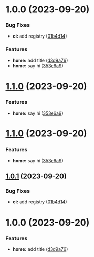 # 1.0.0 (2023-09-20)


### Bug Fixes

* **ci:** add registry ([01b4d14](https://github.com/aebone/semantic-commits-app/commit/01b4d143ba2654b8f585bfc7233c02e20446fc7b))


### Features

* **home:** add title ([d3d9a76](https://github.com/aebone/semantic-commits-app/commit/d3d9a76d27079acdb2e108362371a2c1055e26b1))
* **home:** say hi ([353e6a9](https://github.com/aebone/semantic-commits-app/commit/353e6a96a371bb97e0d9d72c2e2ed0d03e0becaa))

# [1.1.0](https://github.com/aebone/semantic-commits-app/compare/v1.0.1...v1.1.0) (2023-09-20)


### Features

* **home:** say hi ([353e6a9](https://github.com/aebone/semantic-commits-app/commit/353e6a96a371bb97e0d9d72c2e2ed0d03e0becaa))

# [1.1.0](https://github.com/aebone/semantic-commits-app/compare/v1.0.1...v1.1.0) (2023-09-20)


### Features

* **home:** say hi ([353e6a9](https://github.com/aebone/semantic-commits-app/commit/353e6a96a371bb97e0d9d72c2e2ed0d03e0becaa))

## [1.0.1](https://github.com/aebone/semantic-commits-app/compare/v1.0.0...v1.0.1) (2023-09-20)


### Bug Fixes

* **ci:** add registry ([01b4d14](https://github.com/aebone/semantic-commits-app/commit/01b4d143ba2654b8f585bfc7233c02e20446fc7b))

# 1.0.0 (2023-09-20)


### Features

* **home:** add title ([d3d9a76](https://github.com/aebone/semantic-commits-app/commit/d3d9a76d27079acdb2e108362371a2c1055e26b1))
